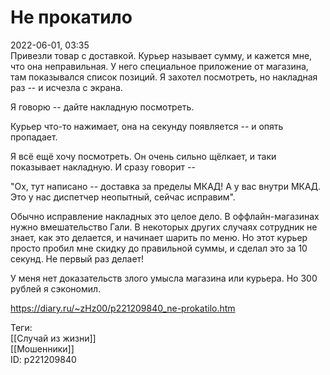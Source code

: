 Не прокатило
=============

   
 2022-06-01, 03:35   
  Привезли товар с доставкой. Курьер называет сумму, и кажется мне, что она неправильная. У него специальное приложение от магазина, там показывался список позиций. Я захотел посмотреть, но накладная раз -- и исчезла с экрана.   
   
 Я говорю -- дайте накладную посмотреть.   
   
 Курьер что-то нажимает, она на секунду появляется -- и опять пропадает.   
   
 Я всё ещё хочу посмотреть. Он очень сильно щёлкает, и таки показывает накладную. И сразу говорит --   
   
 "Ох, тут написано -- доставка за пределы МКАД! А у вас внутри МКАД. Это у нас диспетчер неопытный, сейчас исправим".   
   
 Обычно исправление накладных это целое дело. В оффлайн-магазинах нужно вмешательство Гали. В некоторых других случаях сотрудник не знает, как это делается, и начинает шарить по меню. Но этот курьер просто пробил мне скидку до правильной суммы, и сделал это за 10 секунд. Не первый раз делает!   
   
 У меня нет доказательств злого умысла магазина или курьера. Но 300 рублей я сэкономил.   
    
 <https://diary.ru/~zHz00/p221209840_ne-prokatilo.htm>   
   
 Теги:   
 [[Случай из жизни]]   
 [[Мошенники]]   
 ID: p221209840